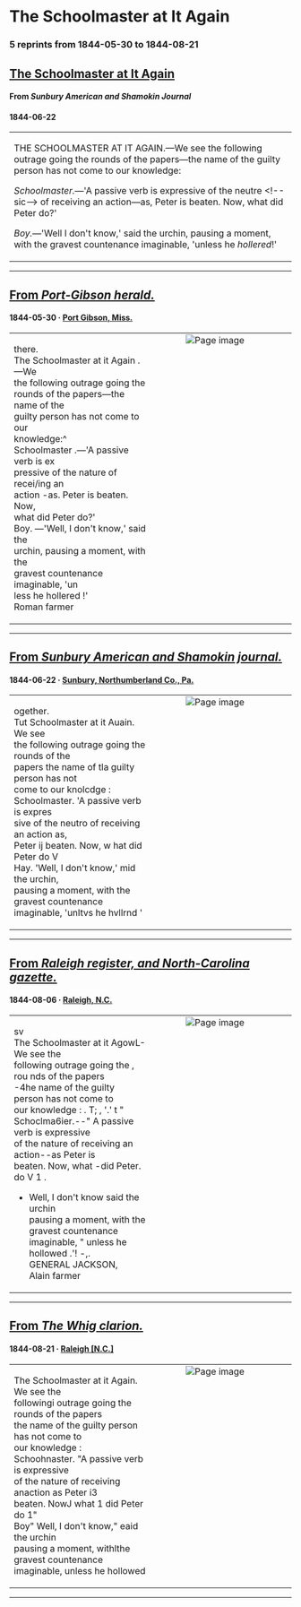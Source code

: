 
# The Schoolmaster at It Again

### 5 reprints from 1844-05-30 to 1844-08-21

## [The Schoolmaster at It Again](https://chroniclingamerica.loc.gov/lccn/sn85054702/1844-06-22/ed-1/seq-1/)

#### From _Sunbury American and Shamokin Journal_

#### 1844-06-22

<table style="width: 100%;"><tr><td style="width: 50%">

THE SCHOOLMASTER AT IT AGAIN.—We see the following outrage going the rounds of the papers—the name of the guilty person has not come to our knowledge:  
  
_Schoolmaster._—&#x27;A passive verb is expressive of the neutre &lt;!--sic--&gt; of receiving an action—as, Peter is beaten. Now, what did Peter do?&#x27;  
  
_Boy._—&#x27;Well I don&#x27;t know,&#x27; said the urchin, pausing a moment, with the gravest countenance imaginable, &#x27;unless he _hollered_!&#x27;  

</td></tr></table>

---

## [From _Port-Gibson herald._](https://www.loc.gov/resource/sn87090149/1844-05-30/ed-1/?sp=1)

#### 1844-05-30 &middot; [Port Gibson, Miss.](http://dbpedia.org/resource/Port_Gibson%2C_Mississippi)

<table style="width: 100%;"><tr><td style="width: 50%">

there.  
The Schoolmaster at it Again .—We  
the following outrage going the  
rounds of the papers—the name of the  
guilty person has not come to our  
knowledge:^  
Schoolmaster .—&#x27;A passive verb is ex­  
pressive of the nature of recei/ing an  
action -as. Peter is beaten. Now,  
what did Peter do?&#x27;  
Boy. —&#x27;Well, I don&#x27;t know,&#x27; said the  
urchin, pausing a moment, with the  
gravest countenance imaginable, &#x27;un­  
less he hollered !&#x27;  
Roman farmer
</td><td style="width: 50%; max-height: 75%; margin: auto; display: block;">
<img alt="Page image" src="https://tile.loc.gov/image-services/iiif/service:ndnp:msar:batch_msar_ikat_ver01:data:sn87090149:00199917353:1844053001:0036/pct:48.298267,65.152174,14.866955,21.858696/!600,600/0/default.jpg"/>
</td>
</tr></table>

---

## [From _Sunbury American and Shamokin journal._](https://www.loc.gov/resource/sn85054702/1844-06-22/ed-1/?sp=1)

#### 1844-06-22 &middot; [Sunbury, Northumberland Co., Pa.](http://dbpedia.org/resource/Sunbury%2C_Pennsylvania)

<table style="width: 100%;"><tr><td style="width: 50%">

ogether.  
Tut Schoolmaster at it Auain. We see  
the following outrage going the rounds of the  
papers the name of tla guilty person has not  
come to our knolcdge :  
Schoolmaster. &#x27;A passive verb is expres­  
sive of the neutro of receiving an action as,  
Peter ij beaten. Now, w hat did Peter do V  
Hay. &#x27;Well, I don&#x27;t know,&#x27; mid the urchin,  
pausing a moment, with the gravest countenance  
imaginable, &#x27;unltvs he hvllrnd &#x27;  

</td><td style="width: 50%; max-height: 75%; margin: auto; display: block;">
<img alt="Page image" src="https://tile.loc.gov/image-services/iiif/service:ndnp:pst:batch_pst_deike_ver01:data:sn85054702:00280776002:1844062201:0817/pct:35.226401,83.943702,14.946278,8.458998/!600,600/0/default.jpg"/>
</td>
</tr></table>

---

## [From _Raleigh register, and North-Carolina gazette._](https://newspapers.digitalnc.org/lccn/sn84026583/1844-08-06/ed-1/seq-1/)

#### 1844-08-06 &middot; [Raleigh, N.C.](http://dbpedia.org/resource/Raleigh%2C_North_Carolina)

<table style="width: 100%;"><tr><td style="width: 50%">

sv  
The Schoolmaster at it AgowL-We see the  
following outrage going the , rou nds of the papers  
-4he name of the guilty person has not come to  
our knowledge : . T; , &#x27;.&#x27; t &quot;  
Schoclma6ier.--&quot; A passive verb is expressive  
of the nature of receiving an action--as Peter is  
beaten. Now, what -did Peter. do V 1 .  
- Well, I don&#x27;t know said the urchin  
pausing a moment, with the gravest countenance  
imaginable, &quot; unless he hollowed .&#x27;! -,.  
GENERAL JACKSON,  
Alain farmer
</td><td style="width: 50%; max-height: 75%; margin: auto; display: block;">
<img alt="Page image" src="https://newspapers.digitalnc.org/images/iiif/batch_ncu_RalReg6n_ver01%2Fdata%2F1844080601%2F0249.jp2/pct:2.350176,63.595183,14.908931,9.203403/!600,600/0/default.jpg"/>
</td>
</tr></table>

---

## [From _The Whig clarion._](https://newspapers.digitalnc.org/lccn/sn91061028/1844-08-21/ed-1/seq-4/)

#### 1844-08-21 &middot; [Raleigh [N.C.]](http://dbpedia.org/resource/Raleigh%2C_North_Carolina)

<table style="width: 100%;"><tr><td style="width: 50%">

The Schoolmaster at it Again. We see the  
followingi outrage going the rounds of the papers  
the name of the guilty person has not come to  
our knowledge :  
Schoohnaster. &quot;A passive verb is expressive  
of the nature of receiving anaction as Peter i3  
beaten. NowJ what 1 did Peter do 1&quot;  
Boy&quot; Well, I don&#x27;t know,&quot; eaid the urchin  
pausing a moment, withlthe gravest countenance  
imaginable, unless he hollowed 
</td><td style="width: 50%; max-height: 75%; margin: auto; display: block;">
<img alt="Page image" src="https://newspapers.digitalnc.org/images/iiif/batch_ncu_WhigCR1n_ver01%2Fdata%2F1844082101%2F0246.jp2/pct:76.687117,83.836151,22.085890,8.855657/!600,600/0/default.jpg"/>
</td>
</tr></table>

---

